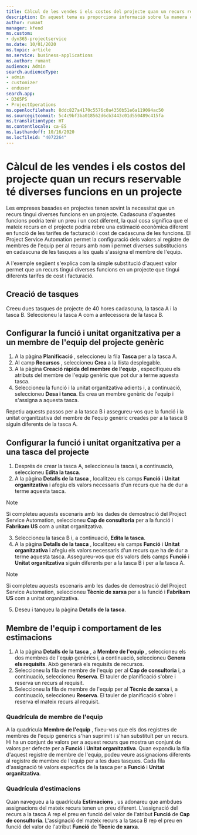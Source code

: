 ```yaml
---
title: Càlcul de les vendes i els costos del projecte quan un recurs reservable té diverses funcions en un projecte
description: En aquest tema es proporciona informació sobre la manera com es poden utilitzar les dimensions de preus per admetre els preus i costos d'un recurs amb diverses funcions en un projecte.
author: rumant
manager: kfend
ms.custom:
- dyn365-projectservice
ms.date: 10/01/2020
ms.topic: article
ms.service: business-applications
ms.author: rumant
audience: Admin
search.audienceType:
- admin
- customizer
- enduser
search.app:
- D365PS
- ProjectOperations
ms.openlocfilehash: 8ddc827a4170c5576c0a4350b51e6a119094ac50
ms.sourcegitcommit: 5c4c9bf3ba018562d6cb3443c01d550489c415fa
ms.translationtype: HT
ms.contentlocale: ca-ES
ms.lasthandoff: 10/16/2020
ms.locfileid: "4072264"
---
```

# <a name="estimate-project-sales-and-costs-when-a-bookable-resource-fills-mulitple-roles-on-a-project"></a>Càlcul de les vendes i els costos del projecte quan un recurs reservable té diverses funcions en un projecte 

Les empreses basades en projectes tenen sovint la necessitat que un recurs tingui diverses funcions en un projecte. Cadascuna d'aquestes funcions podria tenir un preu i un cost diferent, la qual cosa significa que el mateix recurs en el projecte podria rebre una estimació econòmica diferent en funció de les tarifes de facturació i cost de cadascuna de les funcions. El Project Service Automation permet la configuració dels valors al registre de membres de l'equip per al recurs amb nom i permet diverses substitucions en cadascuna de les tasques a les quals s'assigna el membre de l'equip.

A l'exemple següent s'explica com la simple substitució d'aquest valor permet que un recurs tingui diverses funcions en un projecte que tingui diferents tarifes de cost i facturació.

## <a name="create-tasks"></a>Creació de tasques
Creeu dues tasques de projecte de 40 hores cadascuna, la tasca A i la tasca B. Seleccioneu la tasca A com a antecessora de la tasca B.

## <a name="set-up-role-and-organization-unit-for-a-generic-project-team-member"></a>Configurar la funció i unitat organitzativa per a un membre de l'equip del projecte genèric

1. A la pàgina **Planificació** , seleccioneu la fila **Tasca** per a la tasca A. 
2. Al camp **Recursos** , seleccioneu **Crea** a la llista desplegable.
3. A la pàgina **Creació ràpida del membre de l'equip** , especifiqueu els atributs del membre de l'equip genèric que pot dur a terme aquesta tasca.
4. Seleccioneu la funció i la unitat organitzativa adients i, a continuació, seleccioneu **Desa i tanca**. Es crea un membre genèric de l'equip i s'assigna a aquesta tasca. 

Repetiu aquests passos per a la tasca B i assegureu-vos que la funció i la unitat organitzativa del membre de l'equip genèric creades per a la tasca B siguin diferents de la tasca A. 

## <a name="set-up-role-and-organization-unit-for-a-project-task"></a>Configurar la funció i unitat organitzativa per a una tasca del projecte

1. Després de crear la tasca A, seleccioneu la tasca i, a continuació, seleccioneu **Edita la tasca**.
2. A la pàgina **Detalls de la tasca** , localitzeu els camps **Funció** i **Unitat organitzativa** i afegiu els valors necessaris d'un recurs que ha de dur a terme aquesta tasca. 

  > [!NOTE]
  > Si completeu aquests escenaris amb les dades de demostració del Project Service Automation, seleccioneu **Cap de consultoria** per a la funció i **Fabrikam US** com a unitat organitzativa.

3. Seleccioneu la tasca B i, a continuació, **Edita la tasca**.
4. A la pàgina **Detalls de la tasca** , localitzeu els camps **Funció** i **Unitat organitzativa** i afegiu els valors necessaris d'un recurs que ha de dur a terme aquesta tasca. Assegureu-vos que els valors dels camps **Funció** i **Unitat organitzativa** siguin diferents per a la tasca B i per a la tasca A. 

  > [!NOTE]
  > Si completeu aquests escenaris amb les dades de demostració del Project Service Automation, seleccioneu **Tècnic de xarxa** per a la funció i **Fabrikam US** com a unitat organitzativa.

5. Deseu i tanqueu la pàgina **Detalls de la tasca**. 

## <a name="team-member-and-estimates-behaviour"></a>Membre de l'equip i comportament de les estimacions 

1. A la pàgina **Detalls de la tasca** , a **Membre de l'equip** , seleccioneu els dos membres de l'equip genèrics i, a continuació, seleccioneu **Genera els requisits**. Això generarà els requisits de recursos. 
2. Seleccioneu la fila de membre de l'equip per al **Cap de consultoria** i, a continuació, seleccioneu **Reserva**. El tauler de planificació s'obre i reserva un recurs al requisit.
3. Seleccioneu la fila de membre de l'equip per al **Tècnic de xarxa** i, a continuació, seleccioneu **Reserva**. El tauler de planificació s'obre i reserva el mateix recurs al requisit.

### <a name="team-member-grid"></a>Quadrícula de membre de l'equip 
A la quadrícula **Membre de l'equip** , fixeu-vos que els dos registres de membres de l'equip genèrics s'han suprimit i s'han substituït per un recurs. Hi ha un conjunt de valors per a aquest recurs que mostra un conjunt de valors per defecte per a **Funció** i **Unitat organitzativa**.
Quan expandiu la fila d'aquest registre de membre de l'equip, podeu veure assignacions diferents al registre de membre de l'equip per a les dues tasques. Cada fila d'assignació té valors específics de la tasca per a **Funció** i **Unitat organitzativa**. 

### <a name="estimates-grid"></a>Quadrícula d’estimacions 
Quan navegueu a la quadrícula **Estimacions** , us adonareu que ambdues assignacions del mateix recurs tenen un preu diferent.
L'assignació del recurs a la tasca A rep el preu en funció del valor de l'atribut **Funció** de **Cap de consultoria**. L'assignació del mateix recurs a la tasca B rep el preu en funció del valor de l'atribut **Funció** de **Tècnic de xarxa**.





